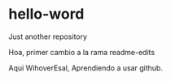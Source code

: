 # hello-word
Just another repository

 Hoa, primer cambio a la rama readme-edits
 
 Aqui WihoverEsal, Aprendiendo a usar github. 
